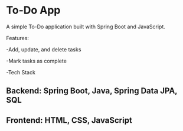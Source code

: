 # To-Do App

A simple To-Do application built with Spring Boot and JavaScript.

Features:

-Add, update, and delete tasks

-Mark tasks as complete

-Tech Stack

## Backend: Spring Boot, Java, Spring Data JPA, SQL

## Frontend: HTML, CSS, JavaScript
